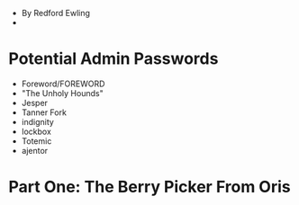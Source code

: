 - By Redford Ewling
- 
# Potential Admin Passwords
- Foreword/FOREWORD
- "The Unholy Hounds"
- Jesper
- Tanner Fork
- indignity
- lockbox
- Totemic
- ajentor

# Part One: The Berry Picker From Oris